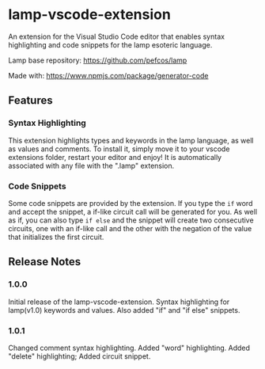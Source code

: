 # lamp-vscode-extension

An extension for the Visual Studio Code editor that enables syntax highlighting and code snippets for the lamp esoteric language.

Lamp base repository: https://github.com/pefcos/lamp

Made with: https://www.npmjs.com/package/generator-code

## Features

### Syntax Highlighting

This extension highlights types and keywords in the lamp language, as well as values and comments. To install it, simply move it to your vscode extensions folder, restart your editor and enjoy! It is automatically associated with any file with the ".lamp" extension.

### Code Snippets

Some code snippets are provided by the extension. If you type the `if` word and accept the snippet, a if-like circuit call will be generated for you. As well as if, you can also type `if else` and the snippet will create two consecutive circuits, one with an if-like call and the other with the negation of the value that initializes the first circuit.

## Release Notes

### 1.0.0

Initial release of the lamp-vscode-extension. Syntax highlighting for lamp(v1.0) keywords and values. Also added "if" and "if else" snippets.

### 1.0.1

Changed comment syntax highlighting.
Added "word" highlighting.
Added "delete" highlighting;
Added circuit snippet.
